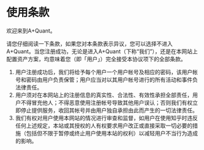 # 使用条款
欢迎来到A+Quant。

请您仔细阅读一下条款，如果您对本条款表示异议，您可以选择不进入A+Quant。当您注册成功，无论是进入A+Quant（下称“我们”），还是在本网站上配置资产方案，均意味着您（即「用户」）完全接受本协议项下的全部条款。

1.	用户注册成功后，我们将给予每个用户一个用户帐号及相应的密码，该用户帐号和密码由用户负责保管；用户应当对以其用户帐号进行的所有活动和事件负法律责任。
2.	用户须对在本网站上的注册信息的真实性、合法性、有效性承担全部责任，用户不得冒充他人；不得恶意使用注册帐号导致其他用户误认；否则我们有权立即停止提供服务，收回其帐号并由用户独自承担由此而产生的一切法律责任。
3.	我们有权对用户使用本网站的情况进行审查和监督，如用户在使用知乎时违反任何上述规定，本站或其授权的人有权要求用户改正或直接采取一切必要的措施（包括但不限于暂停或终止用户使用本站的权利）以减轻用户不当行为造成的影响。



